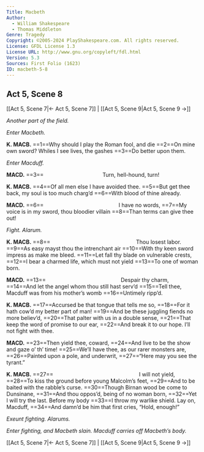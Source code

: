 ```yaml
---
Title: Macbeth
Author: 
  - William Shakespeare
  - Thomas Middleton
Genre: Tragedy
Copyright: ©2005-2024 PlayShakespeare.com. All rights reserved.
License: GFDL License 1.3
License URL: http://www.gnu.org/copyleft/fdl.html
Version: 5.3
Sources: First Folio (1623)
ID: macbeth-5-8
---
```


## Act 5, Scene 8
[[Act 5, Scene 7|← Act 5, Scene 7]] | [[Act 5, Scene 9|Act 5, Scene 9 →]]

*Another part of the field.*

*Enter Macbeth.*

**K. MACB.**
==1==Why should I play the Roman fool, and die
==2==On mine own sword? Whiles I see lives, the gashes
==3==Do better upon them.

*Enter Macduff.*

**MACD.**
==3==           Turn, hell-hound, turn!

**K. MACB.**
==4==Of all men else I have avoided thee.
==5==But get thee back, my soul is too much charg’d
==6==With blood of thine already.

**MACD.**
==6==              I have no words,
==7==My voice is in my sword, thou bloodier villain
==8==Than terms can give thee out!

*Fight. Alarum.*

**K. MACB.**
==8==                Thou losest labor.
==9==As easy mayst thou the intrenchant air
==10==With thy keen sword impress as make me bleed.
==11==Let fall thy blade on vulnerable crests,
==12==I bear a charmed life, which must not yield
==13==To one of woman born.

**MACD.**
==13==              Despair thy charm,
==14==And let the angel whom thou still hast serv’d
==15==Tell thee, Macduff was from his mother’s womb
==16==Untimely ripp’d.

**K. MACB.**
==17==Accursed be that tongue that tells me so,
==18==For it hath cow’d my better part of man!
==19==And be these juggling fiends no more believ’d,
==20==That palter with us in a double sense,
==21==That keep the word of promise to our ear,
==22==And break it to our hope. I’ll not fight with thee.

**MACD.**
==23==Then yield thee, coward,
==24==And live to be the show and gaze o’ th’ time!
==25==We’ll have thee, as our rarer monsters are,
==26==Painted upon a pole, and underwrit,
==27==“Here may you see the tyrant.”

**K. MACB.**
==27==                I will not yield,
==28==To kiss the ground before young Malcolm’s feet,
==29==And to be baited with the rabble’s curse.
==30==Though Birnan wood be come to Dunsinane,
==31==And thou oppos’d, being of no woman born,
==32==Yet I will try the last. Before my body
==33==I throw my warlike shield. Lay on, Macduff,
==34==And damn’d be him that first cries, “Hold, enough!”

*Exeunt fighting. Alarums.*

*Enter fighting, and Macbeth slain. Macduff carries off Macbeth’s body.*

[[Act 5, Scene 7|← Act 5, Scene 7]] | [[Act 5, Scene 9|Act 5, Scene 9 →]]